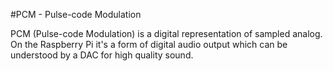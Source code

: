 <!--
---
name: PCM
class: interface
type: pinout
description: Raspberry Pi PCM pins
pin:
  'bcm18':
    name: CLK
  'bcm19':
    name: FS
  'bcm20':
    name: DIN
  'bcm21':
    name: DOUT
-->
#PCM - Pulse-code Modulation

PCM (Pulse-code Modulation) is a digital representation of sampled analog. On the Raspberry Pi it's a form of digital audio output which can be understood by a DAC for high quality sound.